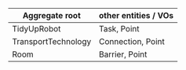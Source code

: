 |Aggregate root | other entities / VOs |
|---|---|
| TidyUpRobot | Task, Point |
| TransportTechnology  | Connection, Point |
| Room | Barrier, Point |